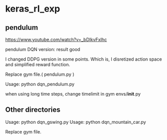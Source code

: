 # keras_rl_exp

## pendulum

https://www.youtube.com/watch?v=_bDIkvFxIhc

pendulum DQN version: result good

I changed DDPG version in some points. Which is, I disretized action space and simplified reward function.

Replace gym file.( pendulum.py )

Usage: python dqn_pendulum.py

when using long time steps, change timelimit in gym envs/__init__.py
## Other directories

Usage: python dqn_gswing.py
Usage: python dqn_mountain_car.py

Replace gym file.



